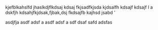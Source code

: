 kjefblkahslfd jhaslkdjflkdsaj kdsaj fkjsadfkjsda kjdsalfh kdsajf kdsajf l
a dskfjh kdsahjfkjdsak,fjbak,dsj fkdsajfb kajhsd jsabd '

asdjfja 
asdf 
adsf a
 asdf
  adsf a
  sdf
   dsaf safd adsfas